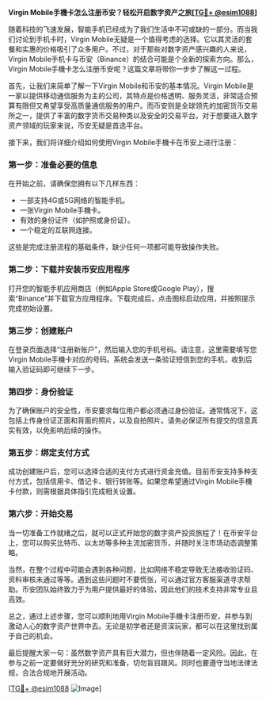 **Virgin Mobile手機卡怎么注册币安？轻松开启数字资产之旅[[TG💪+ @esim1088](https://t.me/s/esim1088)]**

随着科技的飞速发展，智能手机已经成为了我们生活中不可或缺的一部分。而当我们讨论到手机卡时，Virgin Mobile无疑是一个值得考虑的选择。它以其灵活的套餐和实惠的价格吸引了众多用户。不过，对于那些对数字资产感兴趣的人来说，Virgin Mobile手机卡与币安（Binance）的结合可能是个全新的探索方向。那么，Virgin Mobile手機卡怎么注册币安呢？这篇文章将带你一步步了解这一过程。

首先，让我们来简单了解一下Virgin Mobile和币安的基本情况。Virgin Mobile是一家以提供移动通信服务为主的公司，其特点是价格透明、服务灵活，非常适合预算有限但又希望享受高质量通信服务的用户。而币安则是全球领先的加密货币交易所之一，提供了丰富的数字货币交易种类以及安全的交易平台。对于想要进入数字资产领域的玩家来说，币安无疑是首选平台。

接下来，我们将详细介绍如何使用Virgin Mobile手機卡在币安上进行注册：

### 第一步：准备必要的信息

在开始之前，请确保您拥有以下几样东西：
- 一部支持4G或5G网络的智能手机。
- 一张Virgin Mobile手機卡。
- 有效的身份证件（如护照或身份证）。
- 一个稳定的互联网连接。

这些是完成注册流程的基础条件，缺少任何一项都可能导致操作失败。

### 第二步：下载并安装币安应用程序

打开您的智能手机应用商店（例如Apple Store或Google Play），搜索“Binance”并下载官方应用程序。下载完成后，点击图标启动应用，并按照提示完成初始设置。

### 第三步：创建账户

在登录页面选择“注册新账户”，然后输入您的手机号码。请注意，这里需要填写您Virgin Mobile手機卡对应的号码。系统会发送一条验证短信到您的手机，收到后输入验证码即可继续下一步。

### 第四步：身份验证

为了确保账户的安全性，币安要求每位用户都必须通过身份验证。通常情况下，这包括上传身份证正面和背面的照片，以及自拍照片。请务必保证所有提交的信息真实有效，以免影响后续的操作。

### 第五步：绑定支付方式

成功创建账户后，您可以选择合适的支付方式进行资金充值。目前币安支持多种支付方式，包括信用卡、借记卡、银行转账等。如果您希望通过Virgin Mobile手機卡付款，则需根据具体指引完成相关设置。

### 第六步：开始交易

当一切准备工作就绪之后，就可以正式开始您的数字资产投资旅程了！在币安平台上，您可以购买比特币、以太坊等多种主流加密货币，并随时关注市场动态调整策略。

当然，在整个过程中可能会遇到各种问题，比如网络不稳定导致无法接收验证码、资料审核未通过等等。遇到这些问题时不要慌张，可以通过官方客服渠道寻求帮助。币安团队始终致力于为用户提供最好的体验，因此他们的技术支持非常专业且高效。

总之，通过上述步骤，您可以顺利地用Virgin Mobile手機卡注册币安，并参与到激动人心的数字资产世界中去。无论是初学者还是资深玩家，都可以在这里找到属于自己的机会。

最后提醒大家一句：虽然数字资产具有巨大潜力，但也伴随着一定风险。因此，在参与之前一定要做好充分的研究和准备，切勿盲目跟风。同时也要遵守当地法律法规，合法合规地开展活动。

[[TG💪+ @esim1088](https://t.me/s/esim1088) ![Image](https://i.postimg.cc/4NQfJmqS/Snipaste-2025-05-13-00-14-12.png)]